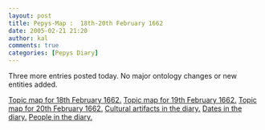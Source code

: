 ```yaml
---
layout: post
title: Pepys-Map :  18th-20th February 1662
date: 2005-02-21 21:20
author: kal
comments: true
categories: [Pepys Diary]
---
```

Three more entries posted today. No major ontology changes or new entities added.

<!--more-->
<a href="http://www.techquila.com/blog/archives/16620218.ltm">Topic map for 18th February 1662.</a>
<a href="http://www.techquila.com/blog/archives/16620218.ltm">Topic map for 19th February 1662.</a>
<a href="http://www.techquila.com/blog/archives/16620218.ltm">Topic map for 20th February 1662.</a>
<a href="http://www.techquila.com/blog/archives/pepys-diary-culture.ltm">Cultural artifacts in the diary.</a>
<a href="http://www.techquila.com/blog/archives/pepys-diary-dates.ltm">Dates in the diary.</a>
<a href="http://www.techquila.com/blog/archives/pepys-diary-people.ltm">People in the diary.</a>

